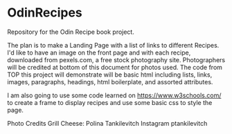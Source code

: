 # OdinRecipes
Repository for the Odin Recipe book project.

The plan is to make a Landing Page with a list of links to different Recipes. I'd like to have an image on the front page and with each recipe, downloaded from pexels.com, a free stock photography site. Photographers will be credited at bottom of this document for photos used. The code from TOP this project will demonstrate will be basic html including lists, links, images, paragraphs, headings, html boilerplate, and assorted attributes.

I am also going to use some code learned on https://www.w3schools.com/ to create a frame to display recipes and use some basic css to style the page. 








Photo Credits
Grill Cheese: Polina Tankilevitch Instagram ptankilevitch

